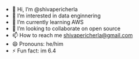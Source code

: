 - 👋 Hi, I’m @shivapericherla
- 👀 I’m interested in data enginnering 
- 🌱 I’m currently learning AWS 
- 💞️ I’m looking to collaborate on open source
- 📫 How to reach me shivapericherla@gmail.com
- 😄 Pronouns: he/him
- ⚡ Fun fact: im 6.4

<!---
shivapericherla/shivapericherla is a ✨ special ✨ repository because its `README.md` (this file) appears on your GitHub profile.
You can click the Preview link to take a look at your changes.
--->
